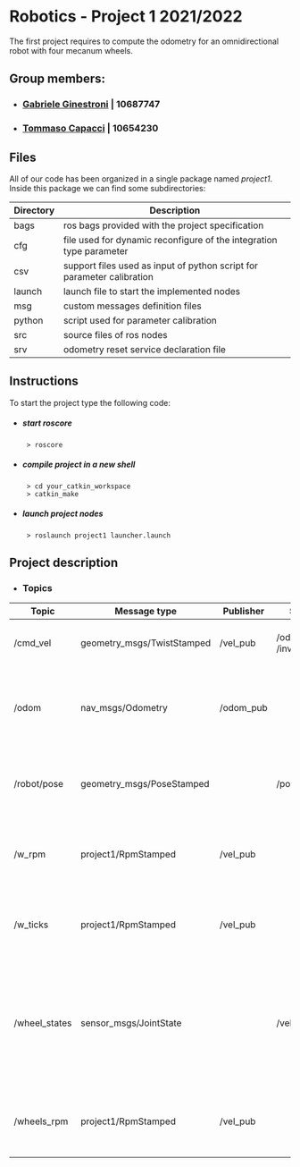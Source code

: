 # Robotics - Project 1 2021/2022 

The first project requires to compute the odometry for an omnidirectional robot with four mecanum wheels.
<br />

## Group members:
- ###  [Gabriele Ginestroni](https://github.com/gabrieleginestroni) | 10687747
- ###  [Tommaso Capacci](https://github.com/TommasoCapacci) | 10654230

## Files
All of our code has been organized in a single package named _project1_. Inside this package we can find some subdirectories:

Directory | Description
--------|------------
bags | ros bags provided with the project specification
cfg | file used for dynamic reconfigure of the integration type parameter
csv | support files used as input of python script for parameter calibration
launch | launch file to start the implemented nodes
msg | custom messages definition files
python | script used for parameter calibration
src | source files of ros nodes
srv | odometry reset service declaration file


## Instructions
To start the project type the following code:

- ##### start roscore 
  ```shell
   > roscore
    ```


- ##### compile project in a new shell
  ```shell
   > cd your_catkin_workspace
   > catkin_make
  ```

- ##### launch project nodes
  ```shell
   > roslaunch project1 launcher.launch
  ```
  
## Project description

- ### Topics
Topic   | Message type | Publisher | Subscribers | Description
--------|------------|------|---------|---------
/cmd_vel | geometry_msgs/TwistStamped | /vel_pub | /odom_pub, /inverter | base_link linear and angular velocities
/odom | nav_msgs/Odometry | /odom_pub | | global position computed by integrating base_link velocities
/robot/pose | geometry_msgs/PoseStamped | | /pose_broadcaster | ground truth pose measured with Optitrack system
/w_rpm | project1/RpmStamped | /vel_pub | | wheels angular speed computed from RPM [rad/s]
/w_ticks | project1/RpmStamped | /vel_pub | | wheels angular speed computed from TICKS [rad/s]
/wheel_states | sensor_msgs/JointState | | /vel_pub | motor angular speed [rad/min] and current motor encoder position fo each wheel's motor
/wheels_rpm | project1/RpmStamped | /vel_pub | | wheels angular speed computed by inverse kinematics


